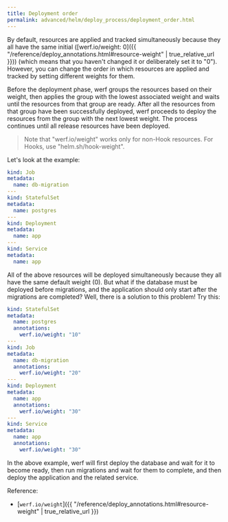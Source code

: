 ```yaml
---
title: Deployment order
permalink: advanced/helm/deploy_process/deployment_order.html
---
```


By default, resources are applied and tracked simultaneously because they all have the same initial ([werf.io/weight: 0]({{ "/reference/deploy_annotations.html#resource-weight" | true_relative_url }})) (which means that you haven't changed it or deliberately set it to "0"). However, you can change the order in which resources are applied and tracked by setting different weights for them.

Before the deployment phase, werf groups the resources based on their weight, then applies the group with the lowest associated weight and waits until the resources from that group are ready. After all the resources from that group have been successfully deployed, werf proceeds to deploy the resources from the group with the next lowest weight. The process continues until all release resources have been deployed.

> Note that "werf.io/weight" works only for non-Hook resources. For Hooks, use "helm.sh/hook-weight".

Let's look at the example:
```yaml
kind: Job
metadata:
  name: db-migration
---
kind: StatefulSet
metadata:
  name: postgres
---
kind: Deployment
metadata:
  name: app
---
kind: Service
metadata:
  name: app
```

All of the above resources will be deployed simultaneously because they all have the same default weight (0). But what if the database must be deployed before migrations, and the application should only start after the migrations are completed? Well, there is a solution to this problem! Try this:
```yaml
kind: StatefulSet
metadata:
  name: postgres
  annotations:
    werf.io/weight: "10"
---
kind: Job
metadata:
  name: db-migration
  annotations:
    werf.io/weight: "20"
---
kind: Deployment
metadata:
  name: app
  annotations:
    werf.io/weight: "30"
---
kind: Service
metadata:
  name: app
  annotations:
    werf.io/weight: "30"
```

In the above example, werf will first deploy the database and wait for it to become ready, then run migrations and wait for them to complete, and then deploy the application and the related service.

Reference:
* [`werf.io/weight`]({{ "/reference/deploy_annotations.html#resource-weight" | true_relative_url }})
